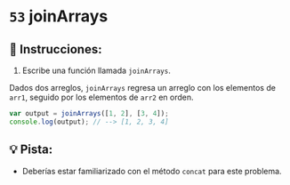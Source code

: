 # `53` joinArrays

## 📝 Instrucciones:

1. Escribe una función llamada `joinArrays`.

Dados dos arreglos, `joinArrays` regresa un arreglo con los elementos de `arr1`, seguido por los elementos de `arr2` en orden. 

```Javascript
var output = joinArrays([1, 2], [3, 4]);
console.log(output); // --> [1, 2, 3, 4]
```

## :bulb: Pista:

+ Deberías estar familiarizado con el método `concat` para este problema. 